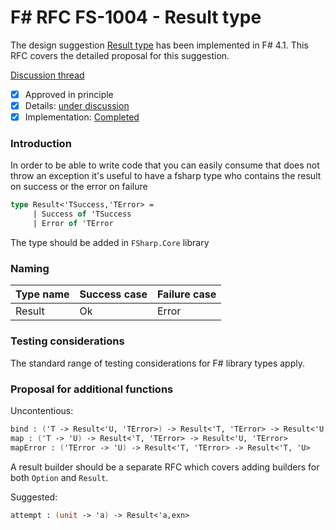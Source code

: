 
# F# RFC FS-1004 - Result type

The design suggestion [Result type](https://fslang.uservoice.com/forums/245727-f-language/suggestions/9484395-discriminated-union-type-in-order-to-be-able-to-wr) has been implemented in F# 4.1.
This RFC covers the detailed proposal for this suggestion.

[Discussion thread](https://github.com/fsharp/FSharpLangDesign/issues/49)

* [x] Approved in principle
* [x] Details: [under discussion](https://github.com/fsharp/FSharpLangDesign/issues/49)
* [x] Implementation: [Completed](https://github.com/Microsoft/visualfsharp/pull/964)

### Introduction

In order to be able to write code that you can easily consume that does not throw an exception 
it's useful to have a fsharp type who contains the result on success or the error on failure

```fsharp
type Result<'TSuccess,'TError> = 
     | Success of 'TSuccess 
     | Error of 'TError
```

The type should be added in `FSharp.Core` library

### Naming 


| Type name | Success case  | Failure case |
| --------- | ------------- | ------------ |
| Result    | Ok            | Error      |


### Testing considerations

The standard range of testing considerations for F# library types apply.

### Proposal for additional functions

Uncontentious:

```fsharp
bind : ('T -> Result<'U, 'TError>) -> Result<'T, 'TError> -> Result<'U, 'TError>
map : ('T -> 'U) -> Result<'T, 'TError> -> Result<'U, 'TError>
mapError : ('TError -> 'U) -> Result<'T, 'TError> -> Result<'T, 'U>
```

A result builder should be a separate RFC which covers adding builders for both `Option` and `Result`.

Suggested:

```fsharp
attempt : (unit -> 'a) -> Result<'a,exn>
```



